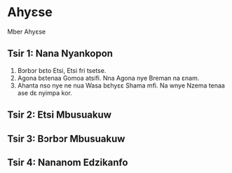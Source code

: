 # Ahyɛse

Mber Ahyɛse

## Tsir 1: Nana Nyankopon

1. Bɔrbɔr bɛto Etsi, Etsi fri tsetse.
2. Agona bɛtenaa Gomoa atsifi. Nna Agona nye Breman na ɛnam.
3. Ahanta nso nye ne nua Wasa bɛhyɛɛ Shama mfi. Na wnye Nzema tenaa ase dɛ nyimpa kor.

## Tsir 2: Etsi Mbusuakuw

## Tsir 3: Bɔrbɔr Mbusuakuw

## Tsir 4: Nananom Edzikanfo
